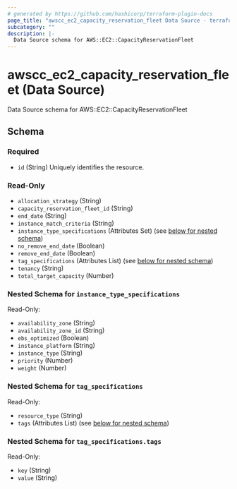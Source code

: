 ```yaml
---
# generated by https://github.com/hashicorp/terraform-plugin-docs
page_title: "awscc_ec2_capacity_reservation_fleet Data Source - terraform-provider-awscc"
subcategory: ""
description: |-
  Data Source schema for AWS::EC2::CapacityReservationFleet
---
```


# awscc_ec2_capacity_reservation_fleet (Data Source)

Data Source schema for AWS::EC2::CapacityReservationFleet



<!-- schema generated by tfplugindocs -->
## Schema

### Required

- `id` (String) Uniquely identifies the resource.

### Read-Only

- `allocation_strategy` (String)
- `capacity_reservation_fleet_id` (String)
- `end_date` (String)
- `instance_match_criteria` (String)
- `instance_type_specifications` (Attributes Set) (see [below for nested schema](#nestedatt--instance_type_specifications))
- `no_remove_end_date` (Boolean)
- `remove_end_date` (Boolean)
- `tag_specifications` (Attributes List) (see [below for nested schema](#nestedatt--tag_specifications))
- `tenancy` (String)
- `total_target_capacity` (Number)

<a id="nestedatt--instance_type_specifications"></a>
### Nested Schema for `instance_type_specifications`

Read-Only:

- `availability_zone` (String)
- `availability_zone_id` (String)
- `ebs_optimized` (Boolean)
- `instance_platform` (String)
- `instance_type` (String)
- `priority` (Number)
- `weight` (Number)


<a id="nestedatt--tag_specifications"></a>
### Nested Schema for `tag_specifications`

Read-Only:

- `resource_type` (String)
- `tags` (Attributes List) (see [below for nested schema](#nestedatt--tag_specifications--tags))

<a id="nestedatt--tag_specifications--tags"></a>
### Nested Schema for `tag_specifications.tags`

Read-Only:

- `key` (String)
- `value` (String)
